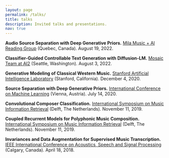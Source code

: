 ```yaml
---
layout: page
permalink: /talks/
title: talks
description: Invited talks and presentations.
nav: true
---
```


<b>Audio Source Separation with Deep Generative Priors.</b> <a href="https://groups.google.com/g/music_reading_group">Mila Music + AI Reading Group</a> (Quebec, Canada). August 19, 2022.

<b>Classifier-Guided Controllable Text Generation with Diffusion-LM.</b> <a href="https://mosaic.allenai.org/">Mosaic Team at AI2</a> (Seattle, Washington). August 3, 2022.

<b>Generative Modeling of Classical Western Music.</b> <a href="https://ai.stanford.edu/">Stanford Artificial Intelligence Laboratory</a> (Stanford, California). December 4, 2020.

<b>Source Separation with Deep Generative Priors.</b> <a href="https://icml.cc/virtual/2020/poster/6713">International Conference on Machine Learning</a> (Vienna, Austria). July 14, 2020.

<b>Convolutional Composer Classification.</b> <a href="https://ismir2019.ewi.tudelft.nl/">International Symposium on Music Information Retrieval</a> (Delft, The Netherlands). November 11, 2019.

<b>Coupled Recurrent Models for Polyphonic Music Composition.</b> <a href="https://ismir2019.ewi.tudelft.nl/">International Symposium on Music Information Retrieval</a> (Delft, The Netherlands). November 11, 2019.

<b>Invariances and Data Augmentation for Supervised Music Transcription.</b> <a href="https://www.2018.ieeeicassp.org/2018.ieeeicassp.org/Default.html">IEEE International Conference on Acoustics, Speech and Signal Processing</a> (Calgary, Canada). April 18, 2018.

